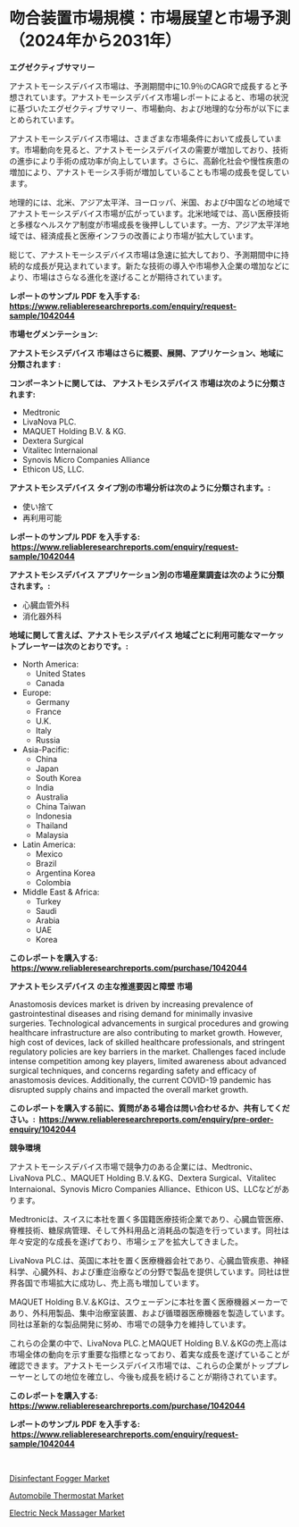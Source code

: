 <p><h1>吻合装置市場規模：市場展望と市場予測（2024年から2031年）</h1></p><p><strong>エグゼクティブサマリー</strong></p>
<p><p>アナストモーシスデバイス市場は、予測期間中に10.9％のCAGRで成長すると予想されています。アナストモーシスデバイス市場レポートによると、市場の状況に基づいたエグゼクティブサマリー、市場動向、および地理的な分布が以下にまとめられています。</p><p>アナストモーシスデバイス市場は、さまざまな市場条件において成長しています。市場動向を見ると、アナストモーシスデバイスの需要が増加しており、技術の進歩により手術の成功率が向上しています。さらに、高齢化社会や慢性疾患の増加により、アナストモーシス手術が増加していることも市場の成長を促しています。</p><p>地理的には、北米、アジア太平洋、ヨーロッパ、米国、および中国などの地域でアナストモーシスデバイス市場が広がっています。北米地域では、高い医療技術と多様なヘルスケア制度が市場成長を後押ししています。一方、アジア太平洋地域では、経済成長と医療インフラの改善により市場が拡大しています。</p><p>総じて、アナストモーシスデバイス市場は急速に拡大しており、予測期間中に持続的な成長が見込まれています。新たな技術の導入や市場参入企業の増加などにより、市場はさらなる進化を遂げることが期待されています。</p></p>
<p><strong>レポートのサンプル PDF を入手する: <a href="https://www.reliableresearchreports.com/enquiry/request-sample/1042044">https://www.reliableresearchreports.com/enquiry/request-sample/1042044</a></strong></p>
<p><strong>市場セグメンテーション:</strong></p>
<p><strong> アナストモシスデバイス 市場はさらに概要、展開、アプリケーション、地域に分類されます :</strong></p>
<p><strong>コンポーネントに関しては、 アナストモシスデバイス 市場は次のように分類されます: &nbsp;</strong></p>
<p><ul><li>Medtronic</li><li>LivaNova PLC.</li><li>MAQUET Holding B.V. & KG.</li><li>Dextera Surgical</li><li>Vitalitec Internaional</li><li>Synovis Micro Companies Alliance</li><li>Ethicon US, LLC.</li></ul></p>
<p><strong> アナストモシスデバイス タイプ別の市場分析は次のように分類されます。:</strong></p>
<p><ul><li>使い捨て</li><li>再利用可能</li></ul></p>
<p><strong>レポートのサンプル PDF を入手する: &nbsp;<a href="https://www.reliableresearchreports.com/enquiry/request-sample/1042044">https://www.reliableresearchreports.com/enquiry/request-sample/1042044</a></strong></p>
<p><strong> アナストモシスデバイス アプリケーション別の市場産業調査は次のように分類されます。:</strong></p>
<p><ul><li>心臓血管外科</li><li>消化器外科</li></ul></p>
<p><strong>地域に関して言えば、アナストモシスデバイス 地域ごとに利用可能なマーケットプレーヤーは次のとおりです。:</strong></p>
<p><ul>
    <li>
        North America:
        <ul>
            <li>United States</li>
            <li>Canada</li>
        </ul>
    </li>
    <li>
        Europe:
        <ul>
            <li>Germany</li>
            <li>France</li>
            <li>U.K.</li>
            <li>Italy</li>
            <li>Russia</li>
        </ul>
    </li>
    <li>
        Asia-Pacific:
        <ul>
            <li>China</li>
            <li>Japan</li>
            <li>South Korea</li>
            <li>India</li>
            <li>Australia</li>
            <li>China Taiwan</li>
            <li>Indonesia</li>
            <li>Thailand</li>
            <li>Malaysia</li>
        </ul>
    </li>
    <li>
        Latin America:
        <ul>
            <li>Mexico</li>
            <li>Brazil</li>
            <li>Argentina Korea</li>
            <li>Colombia</li>
        </ul>
    </li>
    <li>
        Middle East & Africa:
        <ul>
            <li>Turkey</li>
            <li>Saudi</li>
            <li>Arabia</li>
            <li>UAE</li>
            <li>Korea</li>
        </ul>
    </li>
    </ul></p>
<p><strong>このレポートを購入する: &nbsp;<a href="https://www.reliableresearchreports.com/purchase/1042044">https://www.reliableresearchreports.com/purchase/1042044</a></strong></p>
<p><strong>アナストモシスデバイス の主な推進要因と障壁 市場</strong></p>
<p><p>Anastomosis devices market is driven by increasing prevalence of gastrointestinal diseases and rising demand for minimally invasive surgeries. Technological advancements in surgical procedures and growing healthcare infrastructure are also contributing to market growth. However, high cost of devices, lack of skilled healthcare professionals, and stringent regulatory policies are key barriers in the market. Challenges faced include intense competition among key players, limited awareness about advanced surgical techniques, and concerns regarding safety and efficacy of anastomosis devices. Additionally, the current COVID-19 pandemic has disrupted supply chains and impacted the overall market growth.</p></p>
<p><strong>このレポートを購入する前に、質問がある場合は問い合わせるか、共有してください。:&nbsp; <a href="https://www.reliableresearchreports.com/enquiry/pre-order-enquiry/1042044">https://www.reliableresearchreports.com/enquiry/pre-order-enquiry/1042044</a></strong></p>
<p><strong>競争環境</strong></p>
<p><p>アナストモーシスデバイス市場で競争力のある企業には、Medtronic、LivaNova PLC.、MAQUET Holding B.V.＆KG、Dextera Surgical、Vitalitec Internaional、Synovis Micro Companies Alliance、Ethicon US、LLCなどがあります。</p><p>Medtronicは、スイスに本社を置く多国籍医療技術企業であり、心臓血管医療、脊椎技術、糖尿病管理、そして外科用品と消耗品の製造を行っています。同社は年々安定的な成長を遂げており、市場シェアを拡大してきました。</p><p>LivaNova PLC.は、英国に本社を置く医療機器会社であり、心臓血管疾患、神経科学、心臓外科、および重症治療などの分野で製品を提供しています。同社は世界各国で市場拡大に成功し、売上高も増加しています。</p><p>MAQUET Holding B.V.＆KGは、スウェーデンに本社を置く医療機器メーカーであり、外科用製品、集中治療室装置、および循環器医療機器を製造しています。同社は革新的な製品開発に努め、市場での競争力を維持しています。</p><p>これらの企業の中で、LivaNova PLC.とMAQUET Holding B.V.＆KGの売上高は市場全体の動向を示す重要な指標となっており、着実な成長を遂げていることが確認できます。アナストモーシスデバイス市場では、これらの企業がトッププレーヤーとしての地位を確立し、今後も成長を続けることが期待されています。</p></p>
<p><strong>このレポートを購入する: &nbsp; <a href="https://www.reliableresearchreports.com/purchase/1042044">https://www.reliableresearchreports.com/purchase/1042044</a></strong></p>
<p><strong>レポートのサンプル PDF を入手する: &nbsp;<a href="https://www.reliableresearchreports.com/enquiry/request-sample/1042044">https://www.reliableresearchreports.com/enquiry/request-sample/1042044</a></strong><strong></strong></p>
<p>&nbsp;</p>
<p><p><a href="https://github.com/Hazelklievgspy6vdcsmu106w/Market-Research-Report-List-1/blob/main/disinfectant-fogger-market.md">Disinfectant Fogger Market</a></p><p><a href="https://picayune-night-cbd.notion.site/Automobile-Thermostat-Market-Growth-Market-Trends-COVID-19-Impact-and-Forecasts-for-period-from-2-83c26f3873974f1a82ba3f8810f7bac9">Automobile Thermostat Market</a></p><p><a href="https://github.com/lubmix/Market-Research-Report-List-1/blob/main/electric-neck-massager-market.md">Electric Neck Massager Market</a></p></p>